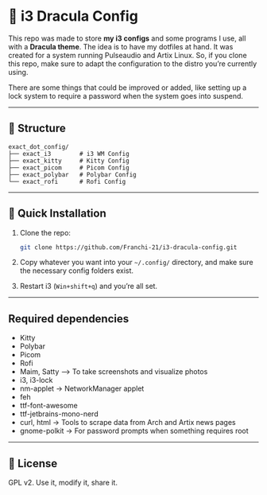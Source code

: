 # 🐧 i3 Dracula Config

This repo was made to store **my i3 configs** and some programs I use, all with a **Dracula theme**. The idea is to have my dotfiles at hand. It was created for a system running Pulseaudio and Artix Linux. So, if you clone this repo, make sure to adapt the configuration to the distro you’re currently using.

There are some things that could be improved or added, like setting up a lock system to require a password when the system goes into suspend.

---

## 📂 Structure

```
exact_dot_config/
├── exact_i3        # i3 WM Config
├── exact_kitty     # Kitty Config
├── exact_picom     # Picom Config
├── exact_polybar   # Polybar Config
└── exact_rofi      # Rofi Config
```

---

## 🚀 Quick Installation

1. Clone the repo:
   ```bash
   git clone https://github.com/Franchi-21/i3-dracula-config.git
   ```

2. Copy whatever you want into your `~/.config/` directory, and make sure the necessary config folders exist.

3. Restart i3 (`Win+shift+q`) and you’re all set.

---

## Required dependencies
- Kitty
- Polybar
- Picom
- Rofi
- Maim, Satty --> To take screenshots and visualize photos
- i3, i3-lock
- nm-applet → NetworkManager applet  
- feh
- ttf-font-awesome
- ttf-jetbrains-mono-nerd
- curl, html → Tools to scrape data from Arch and Artix news pages
- gnome-polkit → For password prompts when something requires root

---

## 📜 License

GPL v2. Use it, modify it, share it.  

